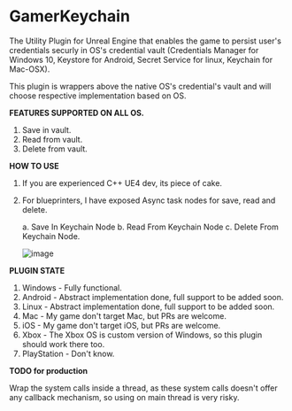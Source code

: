 # GamerKeychain
The Utility Plugin for Unreal Engine that enables the game to persist user's credentials securly in OS's credential vault (Credentials Manager for Windows 10, Keystore for Android, Secret Service for linux, Keychain for Mac-OSX).

This plugin is wrappers above the native OS's credential's vault and will choose respective implementation based on OS.

**FEATURES SUPPORTED ON ALL OS.**
1. Save in vault.
2. Read from vault.
3. Delete from vault.

**HOW TO USE**
1. If you are experienced C++ UE4 dev, its piece of cake.
2. For blueprinters, I have exposed Async task nodes for save, read and delete.

   a. Save In Keychain Node
   b. Read From Keychain Node
   c. Delete From Keychain Node.
   
   
   ![image](https://user-images.githubusercontent.com/5199691/112023256-170cd800-8b59-11eb-96be-1ca0e9a73519.png)


**PLUGIN STATE**
1. Windows - Fully functional.
2. Android - Abstract implementation done, full support to be added soon.
3. Linux - Abstract implementation done, full support to be added soon.
4. Mac - My game don't target Mac, but PRs are welcome.
5. iOS - My game don't target iOS, but PRs are welcome.
6. Xbox - The Xbox OS is custom version of Windows, so this plugin should work there too.
7. PlayStation - Don't know.


**TODO for production**

Wrap the system calls inside a thread, as these system calls doesn't offer any callback mechanism, so using on main thread is very risky.


